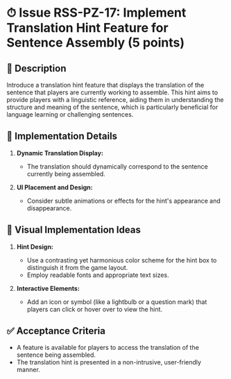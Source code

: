 # ⏱ Issue RSS-PZ-17: Implement Translation Hint Feature for Sentence Assembly (5 points)

## 📝 Description

Introduce a translation hint feature that displays the translation of the sentence that players are currently working to assemble. This hint aims to provide players with a linguistic reference, aiding them in understanding the structure and meaning of the sentence, which is particularly beneficial for language learning or challenging sentences.

## 🔨 Implementation Details

1. **Dynamic Translation Display:**

   - The translation should dynamically correspond to the sentence currently being assembled.

2. **UI Placement and Design:**

   - Consider subtle animations or effects for the hint's appearance and disappearance.

## 🎨 Visual Implementation Ideas

1. **Hint Design:**

   - Use a contrasting yet harmonious color scheme for the hint box to distinguish it from the game layout.
   - Employ readable fonts and appropriate text sizes.

2. **Interactive Elements:**

   - Add an icon or symbol (like a lightbulb or a question mark) that players can click or hover over to view the hint.

## ✅ Acceptance Criteria

- A feature is available for players to access the translation of the sentence being assembled.
- The translation hint is presented in a non-intrusive, user-friendly manner.
